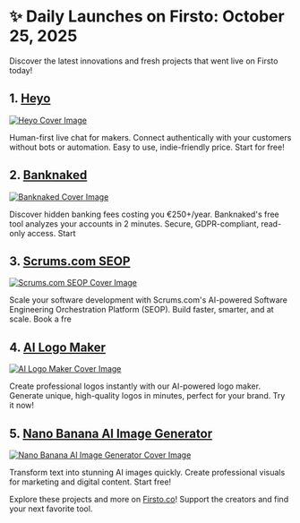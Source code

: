 # ✨ Daily Launches on Firsto: October 25, 2025

Discover the latest innovations and fresh projects that went live on Firsto today!

## 1. [Heyo](https://firsto.co/projects/heyo)

[![Heyo Cover Image](https://607255gt6f.ufs.sh/f/ViZtN9dvJxPtUX9GYTAhd05FXV9RrPJ1GtBA7HcTfy32emwl)](https://firsto.co/projects/heyo)

 Human-first live chat for makers. Connect authentically with your customers without bots or automation. Easy to use, indie-friendly price. Start for free!



## 2. [Banknaked](https://firsto.co/projects/banknaked)

[![Banknaked Cover Image](https://607255gt6f.ufs.sh/f/ViZtN9dvJxPtlriaUEXWD9zxvRcYaoQM57PG6ObUIey4Bjdi)](https://firsto.co/projects/banknaked)

 Discover hidden banking fees costing you €250+/year. Banknaked's free tool analyzes your accounts in 2 minutes. Secure, GDPR-compliant, read-only access. Start 



## 3. [Scrums.com SEOP](https://firsto.co/projects/scrums-com-seop)

[![Scrums.com SEOP Cover Image](https://607255gt6f.ufs.sh/f/ViZtN9dvJxPtdtvkgRIabXprP2y4lef0ZvgKx8oL9HEBDmIW)](https://firsto.co/projects/scrums-com-seop)

 Scale your software development with Scrums.com's AI-powered Software Engineering Orchestration Platform (SEOP). Build faster, smarter, and at scale. Book a fre



## 4. [AI Logo Maker](https://firsto.co/projects/ai-logo-maker)

[![AI Logo Maker Cover Image](https://607255gt6f.ufs.sh/f/ViZtN9dvJxPtwaCdjJ4GvHWxfhrZXB5mtNkczFyYS42TqECl)](https://firsto.co/projects/ai-logo-maker)

 Create professional logos instantly with our AI-powered logo maker. Generate unique, high-quality logos in minutes, perfect for your brand. Try it now!



## 5. [Nano Banana AI Image Generator](https://firsto.co/projects/nano-banana-ai-image-generator)

[![Nano Banana AI Image Generator Cover Image](https://oss.nanobananaimage.app/nano-banana-image-og.webp)](https://firsto.co/projects/nano-banana-ai-image-generator)

 Transform text into stunning AI images quickly. Create professional visuals for marketing and digital content. Start free!




Explore these projects and more on [Firsto.co](https://firsto.co)! Support the creators and find your next favorite tool.
